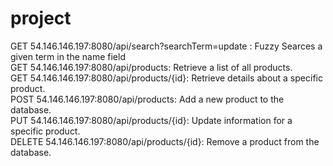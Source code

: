 # project

GET 54.146.146.197:8080/api/search?searchTerm=update : Fuzzy Searces a given term in the name field
<br>
GET 54.146.146.197:8080/api/products: Retrieve a list of all products.
<br>
GET 54.146.146.197:8080/api/products/{id}: Retrieve details about a specific product.
<br>
POST 54.146.146.197:8080/api/products: Add a new product to the database.
<br>
PUT 54.146.146.197:8080/api/products/{id}: Update information for a specific product.
<br>
DELETE 54.146.146.197:8080/api/products/{id}: Remove a product from the database.
